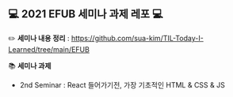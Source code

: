 ## 💻 2021 EFUB 세미나 과제 레포 💻


✏️ **세미나 내용 정리** : https://github.com/sua-kim/TIL-Today-I-Learned/tree/main/EFUB

📚 **세미나 과제**
- 2nd Seminar : React 들어가기전, 가장 기초적인 HTML & CSS & JS
